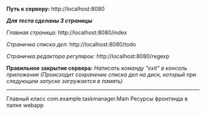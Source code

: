 **Путь к серверу:**
http://localhost:8080

***Для теста сделаны 3 страницы***

*Главная страница:*
http://localhost:8080/index

*Страничка списка дел:*
http://localhost:8080/todo

*Страничка редактора регулярок:*
http://localhost:8080/regexp

**Правильное закрытие сервера:**
*Написать команду "exit" в консоль приложения
(Происходит сохранение списка дел на диск, который при следующем запуске загружается в память)*

***********
Главный класс com.example.taskmanager.Main
Ресурсы фронтэнда в папке webapp
